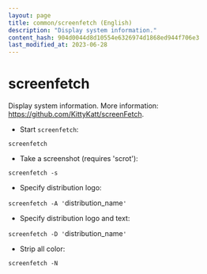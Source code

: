 ```yaml
---
layout: page
title: common/screenfetch (English)
description: "Display system information."
content_hash: 904d0044d8d10554e6326974d1868ed944f706e3
last_modified_at: 2023-06-28
---
```

# screenfetch

Display system information.
More information: <https://github.com/KittyKatt/screenFetch>.

- Start `screenfetch`:

`screenfetch`

- Take a screenshot (requires 'scrot'):

`screenfetch -s`

- Specify distribution logo:

`screenfetch -A '`<span class="tldr-var badge badge-pill bg-dark-lm bg-white-dm text-white-lm text-dark-dm font-weight-bold">distribution_name</span>`'`

- Specify distribution logo and text:

`screenfetch -D '`<span class="tldr-var badge badge-pill bg-dark-lm bg-white-dm text-white-lm text-dark-dm font-weight-bold">distribution_name</span>`'`

- Strip all color:

`screenfetch -N`
